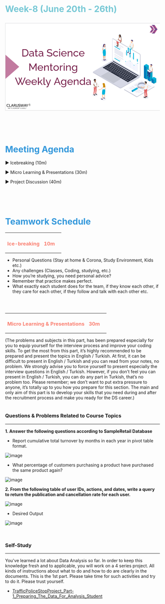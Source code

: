 <h1><strong><span style="color: #77C8D5;">Week-8 (June 20th - 26th)</strong></span>

![logo](ds_agenda_logo.png)

<br>

<h1><strong><span style="color: #3498DB;">Meeting Agenda</strong></h1></span>

<span class="c16 c30">▶ </span><span
class="c42 c82">Icebreaking (10m)</span><span class="c16 c23"> </span>

<span class="c16 c30">▶ </span><span
class="c42 c82">Micro Learning & Presentations (30m)</span><span class="c46 c42 c48"> </span>

<span class="c30">▶ </span><span class="c46 c48 c42">Project Discussion (40m)</span>

<br>
<br>
<br>

<div style="page-break-after: always;"></div>

<h1><strong><span style="color: #3498DB;">Teamwork Schedule</strong></h1></span>

<table style= "width:100%;">
                <tr>
                <td style="color: #FA8072; text-align:left "><h3><strong><p>Ice-breaking</td>
                <td style="color: #FA8072; text-align:right;"><h3><strong><p>10m</p><td>                </tr>
</table>

- Personal Questions (Stay at home & Corona, Study Environment, Kids etc.) 
- Any challenges (Classes, Coding, studying, etc.) 
- How you’re studying, you need personal advice? 
- Remember that practice makes perfect. 
- What exactly each student does for the team, if they know each other, if they care for each other, if they follow and talk with each other etc. 

<br>
<br>

<table style= "width:100%;">
                <tr>
                <td style="color: #FA8072; text-align:left "><h3><strong><p>Micro Learning & Presentations</td>
                <td style="color: #FA8072; text-align:right;"><h3><strong><p>30m</p><td>                </tr>
</table>
(The problems and subjects in this part, has been prepared especially for you to equip yourself for the interview process and improve your coding skills.
To get the most from this part, it’s highly recommended to be prepared and present the topics in English / Turkish.
At first, it can be difficult to present in English / Turkish and you can read from your notes, no problem.
We strongly advise you to force yourself to present especially the interview questions in English / Turkish.
However, if you don’t feel you can present in English / Turkish, you can do any part in Turkish, that’s no problem too.
Please remember; we don’t want to put extra pressure to anyone, it’s totally up to you how you prepare for this section.
The main and only aim of this part is to develop your skills that you need during and after the recruitment process and make you ready for the DS career.)
<br><br>

<h3><strong>Questions & Problems Related to Course Topics</strong></h4>
<hr>

**1. Answer the following questions according to SampleRetail Database**
                  
- Report cumulative total turnover by months in each year in pivot table format. 
                  
![image](https://user-images.githubusercontent.com/81585635/156935630-d313d67c-8b38-47cb-b502-1e9ac045d033.png)

- What percentage of customers purchasing a product have purchased the same product again?
                  
 ![image](https://user-images.githubusercontent.com/81585635/156935685-610023ec-16a3-4f66-ab72-372da4648515.png)         
                  
**2. From the following table of user IDs, actions, and dates, write a query to return the publication and cancellation rate for each user.**
                  
![image](https://user-images.githubusercontent.com/81585635/156936098-f30dacfa-a219-4600-aca9-c854eaf1fcef.png)

- Desired Output
                  
![image](https://user-images.githubusercontent.com/81585635/156936011-fbb10894-f3c5-426c-9a36-8d1fa52235ba.png)                 
                  
                 
<br>
<h3><strong>Self-Study</strong></h4>
<hr>

You've learned a lot about Data Analysis so far. In order to keep this knowledge fresh and to applicable, you will work on a 4 series project. All kinds of instructions about what to do and how to do are clearly in the documents. This is the 1st part. Please take time for such activities and try to do it. Please trust yourself.  
                  
- [TrafficPoliceStopProject_Part-1_Preparing_The_Data_For_Analysis_Student](https://github.com/KdrDrn/DS_DE_COHORT-2/blob/main/WEEKLY_AGENDA/Weekly_Agenda_5/TrafficPoliceStopProject_Part-1_Preparing_The_Data_For_Analysis_Student.ipynb)   

